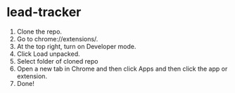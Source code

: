 # lead-tracker 

1. Clone the repo. 
2. Go to chrome://extensions/.
3. At the top right, turn on Developer mode.
4. Click Load unpacked.
5. Select folder of cloned repo
6. Open a new tab in Chrome and then click Apps and then click the app or extension. 
7. Done!
